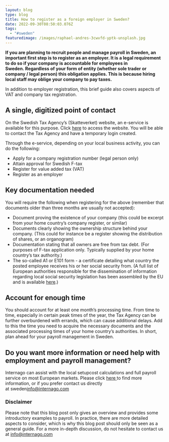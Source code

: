 ```yaml
---
layout: blog
type: blog
title: How to register as a foreign employer in Sweden?
date: 2022-09-30T08:50:03.076Z
tags:
  - "#sweden"
featuredimage: /images/raphael-andres-3cwvfd-yptk-unsplash.jpg
---
```

**If you are planning to recruit people and manage payroll in Sweden, an important first step is to register as an employer. It is a legal requirement to do so if your company is accountable for employees in Sweden. Regardless of your form of entity (whether sole trader or company / legal person) this obligation applies. This is because hiring local staff may oblige your company to pay taxes.**

In addition to employer registration, this brief guide also covers aspects of VAT and company tax registration. 

## A single, digitized point of contact

On the Swedish Tax Agency’s (Skatteverket) website, an e-service is available for this purpose. Click [here](https://skatteverket.se/servicelankar/otherlanguages/inenglish/businessesandemployers/registeringabusiness/registrationofforeigncompaniesinsweden.4.109dcbe71721adafd25501e.html) to access the website. You will be able to contact the Tax Agency and have a temporary login created. 

Through the e-service, depending on your local business activity, you can do the following:

* Apply for a company registration number (legal person only)
* Attain approval for Swedish F-tax
* Register for value added tax (VAT)
* Register as an employer

## Key documentation needed

You will require the following when registering for the above (remember that documents older than three months are usually not accepted):

* Document proving the existence of your company (this could be excerpt from your home country’s company register, or similar)
* Documents clearly showing the ownership structure behind your company. (This could for instance be a register showing the distribution of shares, or an organogram)
* Documentation stating that all owners are free from tax debt. (For purposes of F-tax application only. Typically supplied by your home country’s tax authority.)
* The so-called A1 or E101 form - a certificate detailing what country the posted employee receives his or her social security from. (A full list of European authorities responsible for the dissemination of information regarding local social security legislation has been assembled by the EU and is available [here](https://europa.eu/youreurope/citizens/work/social-security-forms/contact_points_pd_a1.pdf).)

## Account for enough time

You should account for at least one month’s processing time. From time to time, especially in certain peak times of the year, the Tax Agency can be further overburdened with errands, which can cause additional delays. Add to this the time you need to acquire the necessary documents and the associated processing times of your home country’s authorities. In short, plan ahead for your payroll management in Sweden. 

## Do you want more information or need help with employment and payroll management?

Internago can assist with the local setupcost calculations and full payroll service on most European markets. Please click [here ](https://www.internago.com/our-services)to find more information, or if you prefer contact us directly at sweden[info@internago.com](mailto:info@internago.com)

### Disclaimer

Please note that this blog post only gives an overview and provides some introductory examples to payroll. In practice, there are more detailed aspects to consider, which is why this blog post should only be seen as a general guide. For a more in-depth discussion, do not hesitate to contact us at [info@internago.com](mailto:info@internago.com)